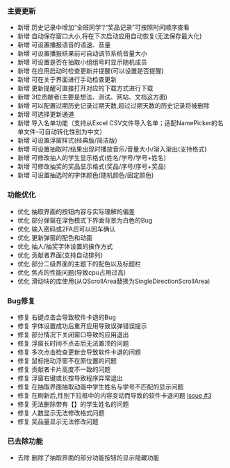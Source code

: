 ### 主要更新
- 新增 历史记录中增加“全班同学”/“奖品记录”可按照时间顺序查看
- 新增 自动保存窗口大小,将在下次启动应用自动恢复(无法保存最大化)
- 新增 可设置播报语音的语速、音量
- 新增 可设置播报结果前可自动调节系统音量大小
- 新增 可设置是否在抽取小组组号时显示随机成员
- 新增 在应用启动时检查更新并提醒(可以设置是否提醒)
- 新增 可在关于界面进行手动检查更新
- 新增 更新提醒可直接打开对应的下载方式进行下载
- 新增 3位贡献者(主要是想法、测试、网站、文档这方面)
- 新增 可以配置过期历史记录过期天数,超过过期天数的历史记录将被删除
- 新增 可选择更新通道
- 新增 导入名单功能（支持从Excel CSV文件导入名单；适配NamePicker的名单文件-可自动转化性别为中文）
- 新增 可设置浮窗样式(经典版/简洁版)
- 新增 可设置抽取时/结果出现时播放音乐/音量大小/渐入渐出(支持格式)
- 新增 可修改抽人的学生显示格式(姓名/学号/学号+姓名)
- 新增 可修改抽奖的奖品显示格式(奖品/序号/序号+奖品)
- 新增 可设置抽选时的字体颜色(随机颜色/固定颜色)

### 功能优化
- 优化 抽取界面的按钮内容与实际理解的偏差
- 优化 部分弹窗在深色模式下界面背景为白色的Bug
- 优化 输入密码或2FA后可以回车确认
- 优化 更新弹窗的配色和动画
- 优化 抽人/抽奖字体设置的操作方式
- 优化 贡献者界面(支持自动排列)
- 优化 部分二级界面的主题下的配色以及标题栏
- 优化 焦点的性能问题(导致cpu占用过高)
- 优化 滑动块的库使用(从QScrollArea替换为SingleDirectionScrollArea)

### Bug修复
- 修复 右键点击会导致软件卡退的Bug
- 修复 字体设置成功后重开应用导致误弹错误提示
- 修复 部分情况下关闭窗口导致的应用退出 
- 修复 浮窗长时间不点击后无法置顶的问题 
- 修复 多次点击检查更新会导致软件卡退的问题
- 修复 鼠标拖动浮窗不在原位置的问题
- 修复 贡献者卡片高度不一致的问题
- 修复 浮窗右键或长按导致程序异常退出
- 修复 在抽取界面抽取动画中学生姓名与学号不匹配的显示问题
- 修复 在刷新后,性别下拉框中的内容变动而导致的软件卡退问题 [Issue #3](https://github.com/SECTL/SecRandom/issues/3)
- 修复 无法删除带有【】的学生姓名的问题
- 修复 人数显示无法修改格式问题
- 修复 奖品量显示无法修改问题

### 已去除功能
- 去除 删除了抽取界面的部分功能按钮的显示隐藏功能